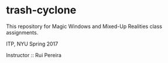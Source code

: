 # trash-cyclone

This repository for Magic Windows and Mixed-Up Realities class assignments.

ITP, NYU Spring 2017

Instructor :: Rui Pereira
